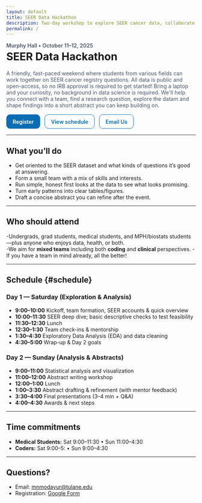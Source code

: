 ```yaml
---
layout: default
title: SEER Data Hackathon
description: Two-day workshop to explore SEER cancer data, collaborate across disciplines, and draft real abstracts.
permalink: /
---
```


<p style="margin:0;color:#475569;font-weight:600;">Murphy Hall • October 11–12, 2025</p>
<h1 style="margin-top:.25rem;">SEER Data Hackathon</h1>

<p style="max-width:60ch;color:#475569;">
A friendly, fast-paced weekend where students from various fields can work together on SEER cancer registry questions. All data is public and open-access, so no IRB approval is required to get started! Bring a laptop and your curiosity, no background in data science is required. We'll help you connect with a team, find a research question, explore the datam and shape findings into a short abstract you can keep building on.
</p>

<p style="display:flex;gap:.75rem;flex-wrap:wrap;margin:1rem 0;">
  <a href="https://forms.gle/uUxgsuAtDDB4Lroh6" target="_blank" class="btn">Register</a>
  <a href="#schedule" class="btn ghost">View schedule</a>
  <a href="mailto:nmodayur@tulane.edu" class="btn ghost">Email Us</a>
</p>

---

## What you’ll do

- Get oriented to the SEER dataset and what kinds of questions it’s good at answering.  
- Form a small team with a mix of skills and interests.  
- Run simple, honest first looks at the data to see what looks promising.  
- Turn early patterns into clear tables/figures.  
- Draft a concise abstract you can refine after the event.

---

## Who should attend

-Undergrads, grad students, medical students, and MPH/biostats students—plus anyone who enjoys data, health, or both.  
-We aim for **mixed teams** including both **coding** and **clinical** perspectives.
-If you have a team in mind already, all the better!

---

## Schedule {#schedule}

### Day 1 — Saturday (Exploration & Analysis)
- **9:00–10:00**  Kickoff, team formation, SEER accounts & quick overview  
- **10:00–11:30**  SEER deep dive; basic descriptive checks to test feasibility  
- **11:30–12:30**  Lunch  
- **12:30–1:30**  Team check-ins & mentorship  
- **1:30–4:30**  Exploratory Data Analysis (EDA) and data cleaning  
- **4:30–5:00**  Wrap-up & Day 2 goals

### Day 2 — Sunday (Analysis & Abstracts)
- **9:00–11:00**  Statistical analysis and visualization  
- **11:00–12:00**  Abstract writing workshop  
- **12:00–1:00**  Lunch  
- **1:00–3:30**  Abstract drafting & refinement (with mentor feedback)  
- **3:30–4:00**  Final presentations (3–4 min + Q&A)  
- **4:00–4:30**  Awards & next steps

---

## Time commitments

- **Medical Students:** Sat 9:00–11:30 • Sun 11:00–4:30  
- **Coders:** Sat 9:00–5: • Sun 9:00–4:30

---

## Questions?

- Email: <a href="mailto:nmodayur@tulane.edu">mnmodayur@tulane.edu</a>  
- Registration: <a href="https://forms.gle/uUxgsuAtDDB4Lroh6" target="_blank">Google Form</a>

<style>
  .btn {display:inline-flex;align-items:center;gap:.5rem;border:1px solid #0c6db2;background:#0c6db2;color:#fff;padding:.6rem 1rem;border-radius:10px;font-weight:600;text-decoration:none}
  .btn.ghost{background:transparent;color:#0c6db2}
</style>
